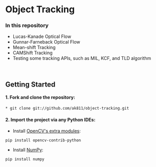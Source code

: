 # Object Tracking

### In this repository
- Lucas-Kanade Optical Flow
- Gunnar-Farneback Optical Flow
- Mean-shift Tracking
- CAMShift Tracking
- Testing some tracking APIs, such as MIL, KCF, and TLD algorithm

<br>

## Getting Started
#### 1. Fork and clone the repository:
  ```
  * git clone git://github.com/ak811/object-tracking.git
  ```
#### 2. Import the project via any Python IDEs:
  * Install [OpenCV's extra modules](https://github.com/opencv/opencv_contrib):
  ``` 
  pip install opencv-contrib-python
  ```
  * Install [NumPy](https://github.com/numpy/numpy):
  ```
  pip install numpy
  ```  
  
<!-- View Documentation -->


